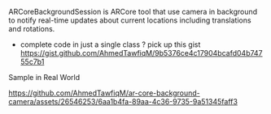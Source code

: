 ARCoreBackgroundSession is ARCore tool that use camera in background to notify real-time updates about current locations including translations and rotations.

- complete code in just a single class ? pick up this gist
https://gist.github.com/AhmedTawfiqM/9b5376ce4c17904bcafd04b74755c7b1

Sample in Real World 

https://github.com/AhmedTawfiqM/ar-core-background-camera/assets/26546253/6aa1b4fa-89aa-4c36-9735-9a51345faff3

